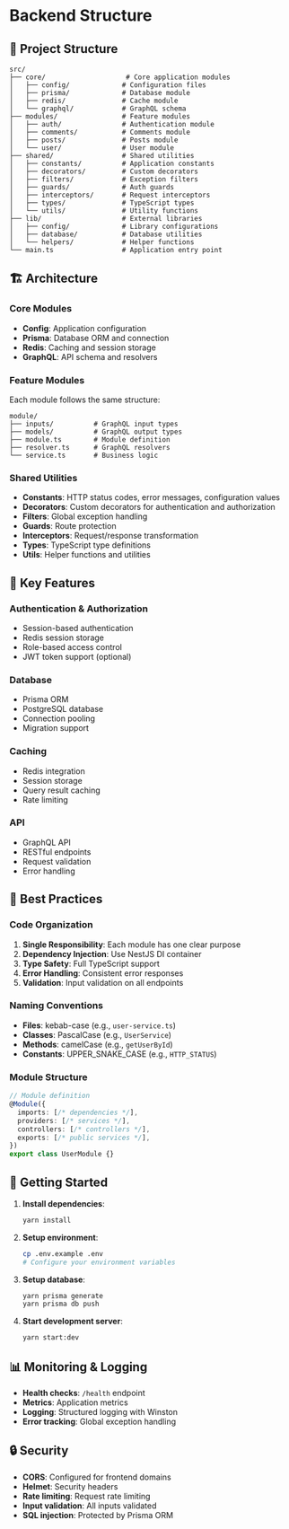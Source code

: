 # Backend Structure

## 📁 Project Structure

```
src/
├── core/                    # Core application modules
│   ├── config/             # Configuration files
│   ├── prisma/             # Database module
│   ├── redis/              # Cache module
│   └── graphql/            # GraphQL schema
├── modules/                # Feature modules
│   ├── auth/               # Authentication module
│   ├── comments/           # Comments module
│   ├── posts/              # Posts module
│   └── user/               # User module
├── shared/                 # Shared utilities
│   ├── constants/          # Application constants
│   ├── decorators/         # Custom decorators
│   ├── filters/            # Exception filters
│   ├── guards/             # Auth guards
│   ├── interceptors/       # Request interceptors
│   ├── types/              # TypeScript types
│   └── utils/              # Utility functions
├── lib/                    # External libraries
│   ├── config/             # Library configurations
│   ├── database/           # Database utilities
│   └── helpers/            # Helper functions
└── main.ts                 # Application entry point
```

## 🏗️ Architecture

### Core Modules
- **Config**: Application configuration
- **Prisma**: Database ORM and connection
- **Redis**: Caching and session storage
- **GraphQL**: API schema and resolvers

### Feature Modules
Each module follows the same structure:
```
module/
├── inputs/          # GraphQL input types
├── models/          # GraphQL output types
├── module.ts        # Module definition
├── resolver.ts      # GraphQL resolvers
└── service.ts       # Business logic
```

### Shared Utilities
- **Constants**: HTTP status codes, error messages, configuration values
- **Decorators**: Custom decorators for authentication and authorization
- **Filters**: Global exception handling
- **Guards**: Route protection
- **Interceptors**: Request/response transformation
- **Types**: TypeScript type definitions
- **Utils**: Helper functions and utilities

## 🔧 Key Features

### Authentication & Authorization
- Session-based authentication
- Redis session storage
- Role-based access control
- JWT token support (optional)

### Database
- Prisma ORM
- PostgreSQL database
- Connection pooling
- Migration support

### Caching
- Redis integration
- Session storage
- Query result caching
- Rate limiting

### API
- GraphQL API
- RESTful endpoints
- Request validation
- Error handling

## 📝 Best Practices

### Code Organization
1. **Single Responsibility**: Each module has one clear purpose
2. **Dependency Injection**: Use NestJS DI container
3. **Type Safety**: Full TypeScript support
4. **Error Handling**: Consistent error responses
5. **Validation**: Input validation on all endpoints

### Naming Conventions
- **Files**: kebab-case (e.g., `user-service.ts`)
- **Classes**: PascalCase (e.g., `UserService`)
- **Methods**: camelCase (e.g., `getUserById`)
- **Constants**: UPPER_SNAKE_CASE (e.g., `HTTP_STATUS`)

### Module Structure
```typescript
// Module definition
@Module({
  imports: [/* dependencies */],
  providers: [/* services */],
  controllers: [/* controllers */],
  exports: [/* public services */],
})
export class UserModule {}
```

## 🚀 Getting Started

1. **Install dependencies**:
   ```bash
   yarn install
   ```

2. **Setup environment**:
   ```bash
   cp .env.example .env
   # Configure your environment variables
   ```

3. **Setup database**:
   ```bash
   yarn prisma generate
   yarn prisma db push
   ```

4. **Start development server**:
   ```bash
   yarn start:dev
   ```

## 📊 Monitoring & Logging

- **Health checks**: `/health` endpoint
- **Metrics**: Application metrics
- **Logging**: Structured logging with Winston
- **Error tracking**: Global exception handling

## 🔒 Security

- **CORS**: Configured for frontend domains
- **Helmet**: Security headers
- **Rate limiting**: Request rate limiting
- **Input validation**: All inputs validated
- **SQL injection**: Protected by Prisma ORM